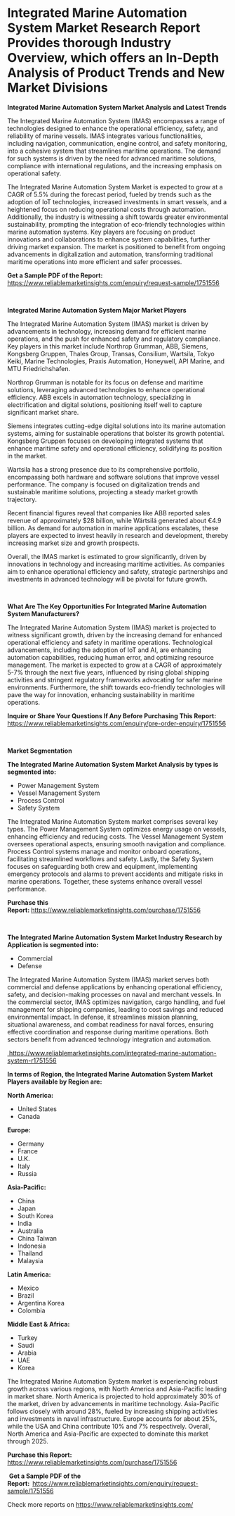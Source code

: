 <p><h1>Integrated Marine Automation System Market Research Report Provides thorough Industry Overview, which offers an In-Depth Analysis of Product Trends and New Market Divisions</h1></p><p><strong>Integrated Marine Automation System Market Analysis and Latest Trends</strong></p>
<p><p>The Integrated Marine Automation System (IMAS) encompasses a range of technologies designed to enhance the operational efficiency, safety, and reliability of marine vessels. IMAS integrates various functionalities, including navigation, communication, engine control, and safety monitoring, into a cohesive system that streamlines maritime operations. The demand for such systems is driven by the need for advanced maritime solutions, compliance with international regulations, and the increasing emphasis on operational safety.</p><p>The Integrated Marine Automation System Market is expected to grow at a CAGR of 5.5% during the forecast period, fueled by trends such as the adoption of IoT technologies, increased investments in smart vessels, and a heightened focus on reducing operational costs through automation. Additionally, the industry is witnessing a shift towards greater environmental sustainability, prompting the integration of eco-friendly technologies within marine automation systems. Key players are focusing on product innovations and collaborations to enhance system capabilities, further driving market expansion. The market is positioned to benefit from ongoing advancements in digitalization and automation, transforming traditional maritime operations into more efficient and safer processes.</p></p>
<p><strong>Get a Sample PDF of the Report:&nbsp;</strong> <a href="https://www.reliablemarketinsights.com/enquiry/request-sample/1751556?utm_campaign=2282&utm_medium=2&utm_source=Github&utm_content=ia&utm_term=19022025&utm_id=integrated-marine-automation-system">https://www.reliablemarketinsights.com/enquiry/request-sample/1751556</a></p>
<p>&nbsp;</p>
<p><strong>Integrated Marine Automation System Major Market Players</strong></p>
<p><p>The Integrated Marine Automation System (IMAS) market is driven by advancements in technology, increasing demand for efficient marine operations, and the push for enhanced safety and regulatory compliance. Key players in this market include Northrop Grumman, ABB, Siemens, Kongsberg Gruppen, Thales Group, Transas, Consilium, Wartsila, Tokyo Keiki, Marine Technologies, Praxis Automation, Honeywell, API Marine, and MTU Friedrichshafen.</p><p>Northrop Grumman is notable for its focus on defense and maritime solutions, leveraging advanced technologies to enhance operational efficiency. ABB excels in automation technology, specializing in electrification and digital solutions, positioning itself well to capture significant market share.</p><p>Siemens integrates cutting-edge digital solutions into its marine automation systems, aiming for sustainable operations that bolster its growth potential. Kongsberg Gruppen focuses on developing integrated systems that enhance maritime safety and operational efficiency, solidifying its position in the market.</p><p>Wartsila has a strong presence due to its comprehensive portfolio, encompassing both hardware and software solutions that improve vessel performance. The company is focused on digitalization trends and sustainable maritime solutions, projecting a steady market growth trajectory.</p><p>Recent financial figures reveal that companies like ABB reported sales revenue of approximately $28 billion, while Wärtsilä generated about €4.9 billion. As demand for automation in marine applications escalates, these players are expected to invest heavily in research and development, thereby increasing market size and growth prospects.</p><p>Overall, the IMAS market is estimated to grow significantly, driven by innovations in technology and increasing maritime activities. As companies aim to enhance operational efficiency and safety, strategic partnerships and investments in advanced technology will be pivotal for future growth.</p></p>
<p>&nbsp;</p>
<p><strong>What Are The Key Opportunities For Integrated Marine Automation System Manufacturers?</strong></p>
<p><p>The Integrated Marine Automation System (IMAS) market is projected to witness significant growth, driven by the increasing demand for enhanced operational efficiency and safety in maritime operations. Technological advancements, including the adoption of IoT and AI, are enhancing automation capabilities, reducing human error, and optimizing resource management. The market is expected to grow at a CAGR of approximately 5-7% through the next five years, influenced by rising global shipping activities and stringent regulatory frameworks advocating for safer marine environments. Furthermore, the shift towards eco-friendly technologies will pave the way for innovation, enhancing sustainability in maritime operations.</p></p>
<p><strong>Inquire or Share Your Questions If Any Before Purchasing This Report:</strong> <a href="https://www.reliablemarketinsights.com/enquiry/pre-order-enquiry/1751556?utm_campaign=2282&utm_medium=2&utm_source=Github&utm_content=ia&utm_term=19022025&utm_id=integrated-marine-automation-system">https://www.reliablemarketinsights.com/enquiry/pre-order-enquiry/1751556</a></p>
<p>&nbsp;</p>
<p><strong>Market Segmentation</strong></p>
<p><strong>The Integrated Marine Automation System Market Analysis by types is segmented into:</strong></p>
<p><ul><li>Power Management System</li><li>Vessel Management System</li><li>Process Control</li><li>Safety System</li></ul></p>
<p><p>The Integrated Marine Automation System market comprises several key types. The Power Management System optimizes energy usage on vessels, enhancing efficiency and reducing costs. The Vessel Management System oversees operational aspects, ensuring smooth navigation and compliance. Process Control systems manage and monitor onboard operations, facilitating streamlined workflows and safety. Lastly, the Safety System focuses on safeguarding both crew and equipment, implementing emergency protocols and alarms to prevent accidents and mitigate risks in marine operations. Together, these systems enhance overall vessel performance.</p></p>
<p><strong>Purchase this Report:&nbsp;</strong><a href="https://www.reliablemarketinsights.com/purchase/1751556?utm_campaign=2282&utm_medium=2&utm_source=Github&utm_content=ia&utm_term=19022025&utm_id=integrated-marine-automation-system">https://www.reliablemarketinsights.com/purchase/1751556</a></p>
<p>&nbsp;</p>
<p><strong>The Integrated Marine Automation System Market Industry Research by Application is segmented into:</strong></p>
<p><ul><li>Commercial</li><li>Defense</li></ul></p>
<p><p>The Integrated Marine Automation System (IMAS) market serves both commercial and defense applications by enhancing operational efficiency, safety, and decision-making processes on naval and merchant vessels. In the commercial sector, IMAS optimizes navigation, cargo handling, and fuel management for shipping companies, leading to cost savings and reduced environmental impact. In defense, it streamlines mission planning, situational awareness, and combat readiness for naval forces, ensuring effective coordination and response during maritime operations. Both sectors benefit from advanced technology integration and automation.</p></p>
<p><a href="https://www.reliablemarketinsights.com/integrated-marine-automation-system-r1751556?utm_campaign=2282&utm_medium=2&utm_source=Github&utm_content=ia&utm_term=19022025&utm_id=integrated-marine-automation-system">&nbsp;https://www.reliablemarketinsights.com/integrated-marine-automation-system-r1751556</a></p>
<p><strong>In terms of Region, the Integrated Marine Automation System Market Players available by Region are:</strong></p>
<p>
    <p> <strong> North America: </strong>
        <ul>
            <li>United States</li>
            <li>Canada</li>
        </ul>
        </p> 
    <p> <strong> Europe: </strong>
        <ul>
            <li>Germany</li>
            <li>France</li>
            <li>U.K.</li>
            <li>Italy</li>
            <li>Russia</li>
        </ul>
        </p> 
    <p> <strong> Asia-Pacific: </strong>
        <ul>
            <li>China</li>
            <li>Japan</li>
            <li>South Korea</li>
            <li>India</li>
            <li>Australia</li>
            <li>China Taiwan</li>
            <li>Indonesia</li>
            <li>Thailand</li>
            <li>Malaysia</li>
        </ul>
        </p> 
    <p> <strong> Latin America: </strong>
        <ul>
            <li>Mexico</li>
            <li>Brazil</li>
            <li>Argentina Korea</li>
            <li>Colombia</li>
        </ul>
        </p> 
    <p> <strong> Middle East & Africa: </strong>
        <ul>
            <li>Turkey</li>
            <li>Saudi</li>
            <li>Arabia</li>
            <li>UAE</li>
            <li>Korea</li>
        </ul>
    </p>
    </p>
<p><p>The Integrated Marine Automation System market is experiencing robust growth across various regions, with North America and Asia-Pacific leading in market share. North America is projected to hold approximately 30% of the market, driven by advancements in maritime technology. Asia-Pacific follows closely with around 28%, fueled by increasing shipping activities and investments in naval infrastructure. Europe accounts for about 25%, while the USA and China contribute 10% and 7% respectively. Overall, North America and Asia-Pacific are expected to dominate this market through 2025.</p></p>
<p><strong>Purchase this Report: </strong><a href="https://www.reliablemarketinsights.com/purchase/1751556?utm_campaign=2282&utm_medium=2&utm_source=Github&utm_content=ia&utm_term=19022025&utm_id=integrated-marine-automation-system">https://www.reliablemarketinsights.com/purchase/1751556</a></p>
<p>&nbsp;<strong>Get a Sample PDF of the Report:&nbsp;&nbsp;</strong><a href="https://www.reliablemarketinsights.com/enquiry/request-sample/1751556?utm_campaign=2282&utm_medium=2&utm_source=Github&utm_content=ia&utm_term=19022025&utm_id=integrated-marine-automation-system">https://www.reliablemarketinsights.com/enquiry/request-sample/1751556</a></p>
<p><strong></strong></p>
<p>Check more reports on <a href="https://www.reliablemarketinsights.com/?utm_campaign=2282&utm_medium=2&utm_source=Github&utm_content=ia&utm_term=19022025&utm_id=integrated-marine-automation-system">https://www.reliablemarketinsights.com/</a></p>